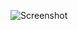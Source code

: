 ![Screenshot](https://raw.githubusercontent.com/Cryakl/Ultimate-RAT-Collection/refs/heads/main/Latinus/Latinus%201.5/Screenshot.png)
